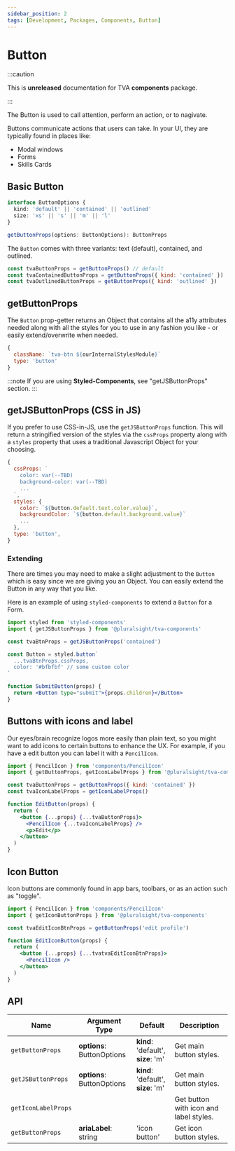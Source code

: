 ```yaml
---
sidebar_position: 2
tags: [Development, Packages, Components, Button]
---
```


# Button

:::caution

This is **unreleased** documentation for TVA **components** package.

:::

The Button is used to call attention, perform an action, or to nagivate.

Buttons communicate actions that users can take. In your UI, they are typically found in places like:

- Modal windows
- Forms
- Skills Cards

## Basic Button

```typescript
interface ButtonOptions {
  kind: 'default' || 'contained' || 'outlined'
  size: 'xs' || 's' || 'm' || 'l'
}

getButtonProps(options: ButtonOptions): ButtonProps
```

The `Button` comes with three variants: text (default), contained, and outlined.

```jsx
const tvaButtonProps = getButtonProps() // default
const tvaContainedButtonProps = getButtonProps({ kind: 'contained' })
const tvaOutlinedButtonProps = getButtonProps({ kind: 'outlined' })
```

## getButtonProps

The `Button` prop-getter returns an Object that contains all the a11y attributes needed along with all the styles for you to use in any fashion you like - or easily extend/overwrite when needed.

```js title="Return value"
{
  className: `tva-btn ${ourInternalStylesModule}`
  type: 'button'
}
```

:::note
If you are using **Styled-Components**, see "getJSButtonProps" section.
:::

## getJSButtonProps (CSS in JS)

If you prefer to use CSS-in-JS, use the `getJSButtonProps` function. This will return a stringified version of the styles via the `cssProps` property along with a `styles` property that uses a traditional Javascript Object for your choosing.

```js title="Return value"
{
  cssProps: `
    color: var(--TBD)
    background-color: var(--TBD)
    ...
  `,
  styles: {
    color: `${button.default.text.color.value}`,
    backgroundColor: `${button.default.background.value}`
    ...
  },
  type: 'button',
}
```

### Extending

There are times you may need to make a slight adjustment to the `Button` which is easy since we are giving you an Object. You can easily extend the Button in any way that you like.

Here is an example of using `styled-components` to extend a `Button` for a Form.

```jsx title=page/Login/components/SubmitButton.jsx
import styled from 'styled-components'
import { getJSButtonProps } from '@pluralsight/tva-components'

const tvaBtnProps = getJSButtonProps('contained')

const Button = styled.button`
  ...tvaBtnProps.cssProps,
  color: '#bfbfbf' // some custom color
`

function SubmitButton(props) {
  return <Button type="submit">{props.children}</Button>
}
```

## Buttons with icons and label

Our eyes/brain recognize logos more easily than plain text, so you might want to add icons to certain buttons to enhance the UX. For example, if you have a edit button you can label it with a `PencilIcon`.

```jsx title=components/EditButton.jsx
import { PencilIcon } from 'components/PencilIcon'
import { getButtonProps, getIconLabelProps } from '@pluralsight/tva-components'

const tvaButtonProps = getButtonProps({ kind: 'contained' })
const tvaIconLabelProps = getIconLabelProps()

function EditButton(props) {
  return (
    <button {...props} {...tvaButtonProps}>
      <PencilIcon {...tvaIconLabelProps} />
      <p>Edit</p>
    </button>
  )
}
```

## Icon Button

Icon buttons are commonly found in app bars, toolbars, or as an action such as "toggle".

```jsx title=components/EditIconButton.jsx
import { PencilIcon } from 'components/PencilIcon'
import { getIconButtonProps } from '@pluralsight/tva-components'

const tvaEditIconBtnProps = getButtonProps('edit profile')

function EditIconButton(props) {
  return (
    <button {...props} {...tvatvaEditIconBtnProps}>
      <PencilIcon />
    </button>
  )
}
```

## API

| Name                | Argument Type              | Default                                  | Description                            |
| ------------------- | -------------------------- | ---------------------------------------- | -------------------------------------- |
| `getButtonProps`    | **options**: ButtonOptions | **kind**: 'default', <br />**size**: 'm' | Get main button styles.                |
| `getJSButtonProps`  | **options**: ButtonOptions | **kind**: 'default', <br />**size**: 'm' | Get main button styles.                |
| `getIconLabelProps` |                            |                                          | Get button with icon and label styles. |
| `getButtonProps`    | **ariaLabel**: string      | 'icon button'                            | Get icon button styles.                |
